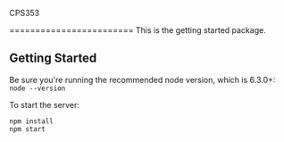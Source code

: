  CPS353

========================
This is the getting started package.


Getting Started
---------------
Be sure you're running the recommended node version, which is 6.3.0+: `node --version`

To start the server:

```
npm install
npm start
```